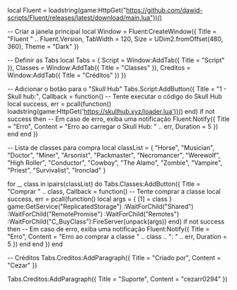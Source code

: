 local Fluent = loadstring(game:HttpGet("https://github.com/dawid-scripts/Fluent/releases/latest/download/main.lua"))()

-- Criar a janela principal
local Window = Fluent:CreateWindow({
    Title = "Fluent " .. Fluent.Version,
    TabWidth = 120,
    Size = UDim2.fromOffset(480, 360),
    Theme = "Dark"
})

-- Definir as Tabs
local Tabs = {
    Script = Window:AddTab({ Title = "Script" }),
    Classes = Window:AddTab({ Title = "Classes" }),
    Creditos = Window:AddTab({ Title = "Créditos" })
})

-- Adicionar o botão para o "Skull Hub"
Tabs.Script:AddButton({
    Title = "1 - Skull hub:",
    Callback = function()
        -- Tente executar o código do Skull Hub
        local success, err = pcall(function()
            loadstring(game:HttpGet('https://skullhub.xyz/loader.lua'))()
        end)
        if not success then
            -- Em caso de erro, exiba uma notificação
            Fluent:Notify({
                Title = "Erro",
                Content = "Erro ao carregar o Skull Hub: " .. err,
                Duration = 5
            })
        end
    end
})

-- Lista de classes para compra
local classList = {
    "Horse", "Musician", "Doctor", "Miner", "Arsonist", "Packmaster",
    "Necromancer", "Werewolf", "High Roller", "Conductor", "Cowboy",
    "The Alamo", "Zombie", "Vampire", "Priest", "Survivalist", "Ironclad"
}

for _, class in ipairs(classList) do
    Tabs.Classes:AddButton({
        Title = "Comprar " .. class,
        Callback = function()
            -- Tente comprar a classe
            local success, err = pcall(function()
                local args = { [1] = class }
                game:GetService("ReplicatedStorage")
                    :WaitForChild("Shared")
                    :WaitForChild("RemotePromise")
                    :WaitForChild("Remotes")
                    :WaitForChild("C_BuyClass"):FireServer(unpack(args))
            end)
            if not success then
                -- Em caso de erro, exiba uma notificação
                Fluent:Notify({
                    Title = "Erro",
                    Content = "Erro ao comprar a classe " .. class .. ": " .. err,
                    Duration = 5
                })
            end
        end
    })
end

-- Créditos
Tabs.Creditos:AddParagraph({
    Title = "Criado por",
    Content = "Cezar"
})

Tabs.Creditos:AddParagraph({
    Title = "Suporte",
    Content = "cezarr0294"
})
